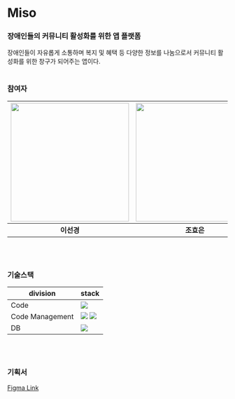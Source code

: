 # Miso
### 장애인들의 커뮤니티 활성화를 위한 앱 플랫폼
장애인들이 자유롭게 소통하며 복지 및 혜택 등 다양한 정보를 나눔으로서 커뮤니티 활성화를 위한 창구가 되어주는 앱이다.
<br></br>

### 참여자

| <img src="https://github.com/skLee-HGU.png" width="270" height="270"/> | <img src="https://github.com/eunaegong.png" width="270" height="270"/> | <img src="https://github.com/dazunx.png" width="270" height="270"/> |
| :--------------------------------------: | :--------------------------------------: | :--------------------------------------: |
|             **이선경**              |             **조효은**              |             **이다정**              |

<br></br>

### 기술스택
| division        | stack                                                                                                                                                                                                                                                                                                       |
| --------------- | ----------------------------------------------------------------------------------------------------------------------------------------------------------------------------------------------------------------------------------------------------------------------------------------------------------- |
| Code       | <img src="https://img.shields.io/badge/Flutter-02569B?style=for-the-badge&logo=Flutter&logoColor=black">
| Code Management | <img src="https://img.shields.io/badge/git-F05032?style=for-the-badge&logo=git&logoColor=black"> <img src="https://img.shields.io/badge/github-181717?style=for-the-badge&logo=github&logoColor=white"> |
| DB              | <img src="https://img.shields.io/badge/Firebase-FFCA28?style=for-the-badge&logo=Firebase&logoColor=black"> |

<br></br>

### 기획서
[Figma Link](https://www.figma.com/file/BUFqXEpSsfCbNYApr0yu3K/MISO?node-id=0%3A1)

</br>
